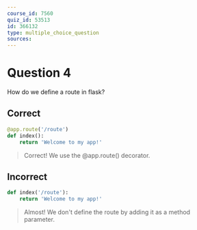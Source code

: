 ```yaml
---
course_id: 7560
quiz_id: 53513
id: 366132
type: multiple_choice_question
sources:
---
```


# Question 4

How do we define a route in flask?&nbsp;

## Correct

```python
@app.route('/route')
def index():
    return 'Welcome to my app!'
```

> Correct! We use the @app.route() decorator.&nbsp;

## Incorrect

```python
def index('/route'):
    return 'Welcome to my app!'
```

> Almost! We don't define the route by adding it as a method parameter.&nbsp;
